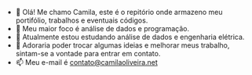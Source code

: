 - 👋 Olá! Me chamo Camila, este é o repitório onde armazeno meu portifólio, trabalhos e eventuais códigos.
- 👀 Meu maior foco é análise de dados e programação. 
- 🌱 Atualmente estou estudando análise de dados e engenharia elétrica.
- 💞️ Adoraria poder trocar algumas ideias e melhorar meus trabalho, sintam-se a vontade para entrar em contato.
- 📫 Meu e-mail é contato@camilaoliveira.net

<!---
camsoliveira/camsoliveira is a ✨ special ✨ repository because its `README.md` (this file) appears on your GitHub profile.
You can click the Preview link to take a look at your changes.
--->
